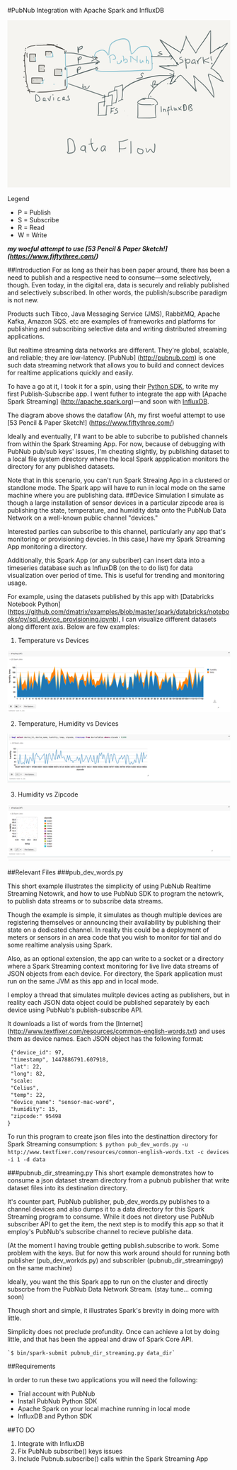 #PubNub Integration with Apache Spark and InfluxDB

![](images/pubnub_spark.png "An Overview of Data Flow")

Legend
- P = Publish
- S = Subscribe
- R = Read
- W = Write

***my woeful attempt to use [53 Pencil & Paper Sketch!] (https://www.fiftythree.com/)***

##Introduction
For as long as their has been paper around, there has been a need to publish and a respective need to consume—some selectively, though. Even today, in the digital era, data is securely and reliably published and selectively subscribed. In other words, the publish/subscribe paradigm is not new.

Products such Tibco, Java Messaging Service (JMS), RabbitMQ, Apache Kafka, Amazon SQS. etc are examples of frameworks and platforms for publishing and subscribing selective data and writing distributed streaming applications.

But realtime streaming data networks are different. They're global, scalable, and reliable; they are low-latency. [PubNub]
(http://pubnub.com) is one such data streaming network that allows you to build and connect devices for realtime applications quickly and easily.

To have a go at it, I took it for a spin, using their [Python SDK](https://www.pubnub.com/developers/), to write my first Publish-Subscribe app. I went futher to integrate the app with [Apache Spark Streaming] (http://apache.spark.org)—and soon with [InfluxDB](http://influxdb.com). 

The diagram above shows the dataflow (Ah, my first woeful attempt to use [53 Pencil & Paper Sketch!] (https://www.fiftythree.com/)

Ideally and eventually, I'll want to be able to subcribe to published channels from within the Spark Streaming App. For now, because of debugging with PubNub pub/sub keys' issues, I'm cheating slightly, by publishing dataset to a local file system directory where the local Spark appplication monitors the directory for any published datasets.

Note that in this scenario, you can't run Spark Streaing App in a clustered or standlone mode. The Spark app will have to run in local mode on the same machine where you are publishing data.
##Device Simulation
I simulate as though a large installation of sensor devices in a particular zipcode area is publishing the state, temperature, and humidity data onto the PubNub Data Network on a well-known public channel "devices."

Interested parties can subscribe to this channel, particularly any app that's monitoring or provisioning devcies. In this case,I have my Spark Streaming App monitoring a directory.

Additionally, this Spark App (or any subsriber) can insert data into a timeseries database such as InfluxDB (on the to do list) for data visualization over period of time. This is useful for trending and monitoring usage.

For example, using the datasets published by this app with [Databricks Notebook Python] (https://github.com/dmatrix/examples/blob/master/spark/databricks/notebooks/py/sql_device_provisioning.ipynb), I can visualize different datasets along different axis. Below are few examples:

1. Temperature vs Devices

![](images/screen_1.png "Temperature vs Devices")

2. Temperature, Humidity vs Devices

![](images/screen_2.png "Temperature, Humidity vs Devices")

3. Humidity vs Zipcode

![](images/screen_3.png "Humidity vs Zipcode")


##Relevant Files
###pub_dev_words.py

This short example illustrates the simplicity of using PubNub Realtime Streaming Netowrk,
and how to use PubNub SDK to program the netowrk, to publish data streams or to subscribe data streams.

Though the example is simple, it simulates as though multiple devices are registering themselves or announcing their
availability by publishing their state on a dedicated channel. In reality this could be a deployment of meters or sensors
in an area code that you wish to monitor for tial and do some realtime analysis using Spark.

Also, as an optional extension, the app can write to a socket or a directory where a Spark Streaming context monitoring for live
live data streams of JSON objects from each device. For directory, the Spark application must run on the same JVM as this app and in local mode.

I employ a thread that simulates mulitple devices acting as publishers, but in reality each JSON data object could be published
separately by each device using PubNub's publish-subscribe API. 

It downloads a list of words from the [Internet] (http://www.textfixer.com/resources/common-english-words.txt) and uses them as device names. Each JSON object has the 
following format:

     {"device_id": 97, 
     "timestamp", 1447886791.607918,
     "lat": 22, 
     "long": 82, 
     "scale: 
     "Celius", 
     "temp": 22, 
     "device_name": "sensor-mac-word",
     "humidity": 15,
     "zipcode:" 95498
    }

 To run this program to create json files into the destinattion directory for Spark Streaming consumption:
     `$ python pub_dev_words.py -u http://www.textfixer.com/resources/common-english-words.txt -c devices -i 1 -d data`

###pubnub_dir_streaming.py
 This short example demonstrates how to consume a json dataset stream directory from a pubnub publisher that write dataset files into its destination directory.

It's counter part, PubNub publisher, pub_dev_words.py publishes to a channel devices and also dumps it to a data directory
for this Spark Streaming program to consume. While it does not diretory use PubNub subscriber API to get the item, the next
step is to modify this app so that it employ's PubNub's subscribe channel to recieve publishe data.

(At the moment I having trouble getting publish.subscribe to work. Some problem with the keys. But for now this work around should
for running both publisher (pub_dev_workds.py) and subscribler (pubnub_dir_streamingpy) on the same machine)

Ideally, you want the this Spark app to run on the cluster and directly subscrbe from the PubNub Data Network Stream.
(stay tune... coming soon)


Though short and simple, it illustrates Spark's brevity in doing more with little. 

Simplicity does not preclude profundity. Once can achieve a lot by doing little, and that has been the appeal and draw of Spark Core API.

    `$ bin/spark-submit pubnub_dir_streaming.py data_dir`
##Requirements

In order to run these two applications you will need the following:
- Trial account with PubNub
- Install PubNub Python SDK 
- Apache Spark on your local machine running in local mode
- InfluxDB and Python SDK

##TO DO
1. Integrate with InfluxDB
2. Fix PubNub subscribe() keys issues
3. Include Pubnub.subscribe() calls within the Spark Streaming App
